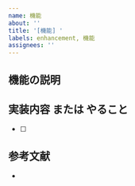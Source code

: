 ```yaml
---
name: 機能
about: ''
title: '[機能] '
labels: enhancement, 機能
assignees: ''
---
```


## 機能の説明



## 実装内容 または やること

 <!-- 決定したら記入 -->

- [ ] 

## 参考文献

-